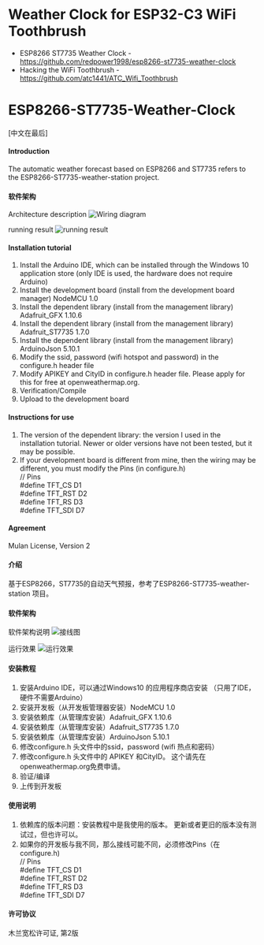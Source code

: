 # Weather Clock for ESP32-C3 WiFi Toothbrush

- ESP8266 ST7735 Weather Clock - https://github.com/redpower1998/esp8266-st7735-weather-clock
- Hacking the WiFi Toothbrush - https://github.com/atc1441/ATC_Wifi_Toothbrush

# ESP8266-ST7735-Weather-Clock

[中文在最后]

#### Introduction 
The automatic weather forecast based on ESP8266 and ST7735 refers to the ESP8266-ST7735-weather-station project. 

#### 软件架构
Architecture description 
![Wiring diagram ](https://images.gitee.com/uploads/images/2021/0326/080452_e6d8a2cb_335951.png "屏幕截图.png")

running result 
![running result ](https://images.gitee.com/uploads/images/2021/0328/175526_1bd8c44e_335951.png "屏幕截图.png")

#### Installation tutorial 

1. Install the Arduino IDE, which can be installed through the Windows 10 application store (only IDE is used, the hardware does not require Arduino)
2. Install the development board (install from the development board manager) NodeMCU 1.0
3. Install the dependent library (install from the management library) Adafruit_GFX 1.10.6
4. Install the dependent library (install from the management library) Adafruit_ST7735 1.7.0
5. Install the dependent library (install from the management library) ArduinoJson 5.10.1
6. Modify the ssid, password (wifi hotspot and password) in the configure.h header file
7. Modify APIKEY and CityID in configure.h header file. Please apply for this for free at openweathermap.org.
8. Verification/Compile
9. Upload to the development board 

#### Instructions for use 

1. The version of the dependent library: the version I used in the installation tutorial. Newer or older versions have not been tested, but it may be possible.  
2. If your development board is different from mine, then the wiring may be different, you must modify the Pins (in configure.h)   
// Pins  
#define TFT_CS     D1  
#define TFT_RST    D2  
#define TFT_RS     D3     
#define TFT_SDI    D7     


#### Agreement
Mulan License, Version 2 

#### 介绍
基于ESP8266，ST7735的自动天气预报，参考了ESP8266-ST7735-weather-station 项目。

#### 软件架构
软件架构说明
![接线图](https://images.gitee.com/uploads/images/2021/0326/080452_e6d8a2cb_335951.png "屏幕截图.png")

运行效果
![运行效果](https://images.gitee.com/uploads/images/2021/0328/175526_1bd8c44e_335951.png "屏幕截图.png")

#### 安装教程

1.  安装Arduino IDE，可以通过Windows10 的应用程序商店安装  （只用了IDE，硬件不需要Arduino）
2.  安装开发板（从开发板管理器安装）NodeMCU 1.0
3.  安装依赖库（从管理库安装）Adafruit_GFX 1.10.6
4.  安装依赖库（从管理库安装）Adafruit_ST7735  1.7.0
5.  安装依赖库（从管理库安装）ArduinoJson 5.10.1 
6.  修改configure.h 头文件中的ssid，password (wifi 热点和密码）
7.  修改configure.h 头文件中的 APIKEY 和CityID。 这个请先在 openweathermap.org免费申请。 
8.  验证/编译
9.  上传到开发板

#### 使用说明

1.  依赖库的版本问题：安装教程中是我使用的版本。 更新或者更旧的版本没有测试过，但也许可以。
2.  如果你的开发板与我不同，那么接线可能不同，必须修改Pins（在configure.h)   
// Pins  
#define TFT_CS     D1  
#define TFT_RST    D2  
#define TFT_RS     D3     
#define TFT_SDI    D7     


#### 许可协议
木兰宽松许可证, 第2版
